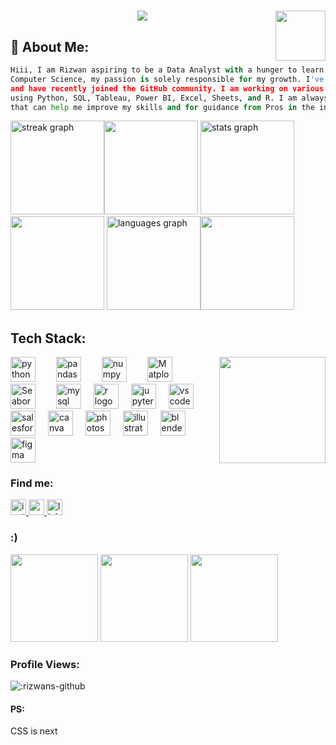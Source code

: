 <h1 align="center"><img height ="80" align ="right" src = "https://github.com/Rizwans-github/Rizwans-github/assets/141806496/4bcd62a8-569d-4a5e-be27-9a7d0251c57c" >
    <img  src="https://readme-typing-svg.herokuapp.com/?font=Righteous&size=50&center=true&vCenter=true&width=600&height=50&pause=300&duration=2000&color=FF652F&lines=Hiii+There!+👋;+Welcome+to+my+GitHub+:+);" />
</h1>

## 💫 **About Me:**
```python
Hiii, I am Rizwan aspiring to be a Data Analyst with a hunger to learn and no formal background in
Computer Science, my passion is solely responsible for my growth. I've been working towards this goal
and have recently joined the GitHub community. I am working on various projects to improve at Analytics
using Python, SQL, Tableau, Power BI, Excel, Sheets, and R. I am always up for collaborating on projects
that can help me improve my skills and for guidance from Pros in the industry.
```
<div align="left">
  
  <img src="https://streak-stats.demolab.com?user=Rizwans-github&locale=en&mode=daily&theme=codeSTACKr&hide_border=true&card_width=600&border_radius=5" height="150" alt="streak graph"  /><img height="150" src="https://media.giphy.com/media/RdCRnI8IgUkAU/giphy.gif"  />
  <img src="https://github-readme-stats.vercel.app/api?username=Rizwans-github&hide_title=true&hide_rank=false&show_icons=true&include_all_commits=true&count_private=true&disable_animations=false&card_width=507&theme=codeSTACKr&locale=en&hide_border=true" height="150" alt="stats graph"  /><img height="150" src="https://media.giphy.com/media/usXZmmgP9Z7kf39fnq/giphy.gif"  />
  <img src="https://github-readme-stats.vercel.app/api/top-langs?username=Rizwans-github&locale=en&hide_title=false&card_width=430&layout=compact&card_width=320&langs_count=5&theme=codeSTACKr&hide_border=true" height="150" alt="languages graph"  /><img height="150" src="https://media.giphy.com/media/91UU6YzqF72np1F4Vn/giphy.gif"  />
  
</div>

## **Tech Stack:** 

<img height="170" align ="right" src="https://media.giphy.com/media/4ilFRqgbzbx4c/giphy.gif"  />

<div align="left">
  <img src="https://techstack-generator.vercel.app/python-icon.svg" height="40" alt="python logo"  />
  <img width="25" />
  <img src="https://cdn.jsdelivr.net/gh/devicons/devicon/icons/pandas/pandas-original.svg" height="40" alt="pandas logo"  />
  <img width="25" />
  <img src="https://cdn.jsdelivr.net/gh/devicons/devicon/icons/numpy/numpy-original.svg" height="40" alt="numpy logo"  />
  <img width="25" />
  <img src="https://matplotlib.org/_static/images/documentation.svg" height="40" alt="Matplot"  />
  <img width="25" />
  <img src="https://seaborn.pydata.org/_images/logo-mark-lightbg.svg" height="40" alt="Seaborn"  /> 
  <img width="25" />
  <img src="https://techstack-generator.vercel.app/mysql-icon.svg" height="40" alt="mysql logo"  />
  <img width="12" />
  <img src="https://cdn.jsdelivr.net/gh/devicons/devicon/icons/r/r-original.svg" height="40" alt="r logo"  />
  <img width="12" />
  <img src="https://cdn.jsdelivr.net/gh/devicons/devicon/icons/jupyter/jupyter-original.svg" height="40" alt="jupyter logo"  />
  <img width="12" />
  <img src="https://cdn.jsdelivr.net/gh/devicons/devicon/icons/vscode/vscode-original.svg" height="40" alt="vscode logo"  />
  <img width="12" />
  <img src="https://cdn.jsdelivr.net/gh/devicons/devicon/icons/salesforce/salesforce-original.svg" height="40" alt="salesforce logo"  />
  <img width="12" />
  <img src="https://cdn.jsdelivr.net/gh/devicons/devicon/icons/canva/canva-original.svg" height="40" alt="canva logo"  />
  <img width="12" />
  <img src="https://cdn.jsdelivr.net/gh/devicons/devicon/icons/photoshop/photoshop-plain.svg" height="40" alt="photoshop logo"  />
  <img width="12" />
  <img src="https://cdn.jsdelivr.net/gh/devicons/devicon/icons/illustrator/illustrator-plain.svg" height="40" alt="illustrator logo"  />
  <img width="12" />
  <img src="https://cdn.jsdelivr.net/gh/devicons/devicon/icons/blender/blender-original.svg" height="40" alt="blender logo"  />
  <img width="12" />
  <img src="https://cdn.jsdelivr.net/gh/devicons/devicon/icons/figma/figma-original.svg" height="40" alt="figma logo"  />
  
  
  
</div>


### **Find me:**
<div align="left">
  <a href="https://www.instagram.com/wacky_artistry" target="_blank">
    <img height="25" src="https://img.shields.io/static/v1?message=wacky_artistry&logo=instagram&label=&color=E4405F&logoColor=white&labelColor=&style=for-the-badge" alt="instagram logo" />
  </a>
  <a href="mailto:rizwankhan0964e@gmail.com" target="_blank">
    <img height="25" src="https://img.shields.io/static/v1?message=Gmail&logo=gmail&label=&color=D14836&logoColor=white&labelColor=&style=for-the-badge" alt="gmail logo" />
  </a>
  <a href="https://www.linkedin.com/in/18rizwan" target="_blank">
    <img height="25" src="https://img.shields.io/static/v1?message=LinkedIn&logo=linkedin&label=&color=0077B5&logoColor=white&labelColor=&style=for-the-badge" alt="linkedin logo" />
  </a>
</div>

### :)
<div >
    <img height="140" src="https://github.com/Rizwans-github/MyGifs/blob/main/monster-trio-luffy-zoro-sanji.gif"  />
    <img height="140" src="https://media.giphy.com/media/oxbNORcXx76F2/giphy.gif"  /> <img height="140" src="https://media.giphy.com/media/mlCb3AjEE6N4Q/giphy.gif" 
  
</div> 
    <!--  /> -->
  
### **Profile Views**:
![:rizwans-github](https://count.getloli.com/get/@rizwans-github?theme=rule34)


#### PS:
CSS is next
